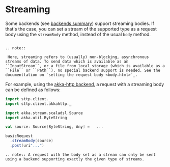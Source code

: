 # Streaming

Some backends (see [backends summary](../backends/summary.html)) support streaming bodies. If that's the case, you can set a stream of the supported type as a request body using the `streamBody` method, instead of the usual `body` method.

```note:: 
```

```eval_rst
.. note::

 Here, streaming refers to (usually) non-blocking, asynchronous streams of data. To send data which is available as an ``InputStream``, or a file from local storage (which is available as a ``File`` or ``Path``), no special backend support is needed. See the documenttation on `setting the request body <body.html>`_.
```

For example, using the [akka-http backend](../backends/akkahttp.html), a request with a streaming body can be defined as follows:

```scala
import sttp.client._
import sttp.client.akkahttp._

import akka.stream.scaladsl.Source
import akka.util.ByteString

val source: Source[ByteString, Any] =   ...

basicRequest
  .streamBody(source)
  .post(uri"...")
```

```eval_rst
.. note:: A request with the body set as a stream can only be sent using a backend supporting exactly the given type of streams.
```

